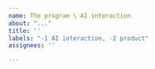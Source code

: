 ```yaml
---
name: The program \ AI interaction
about: "..."
title: ''
labels: "-1 AI interaction, -2 product"
assignees: ''

---
```



